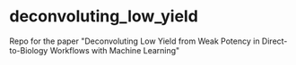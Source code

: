 # deconvoluting_low_yield
Repo for the paper "Deconvoluting Low Yield from Weak Potency in Direct-to-Biology Workflows with Machine Learning"

